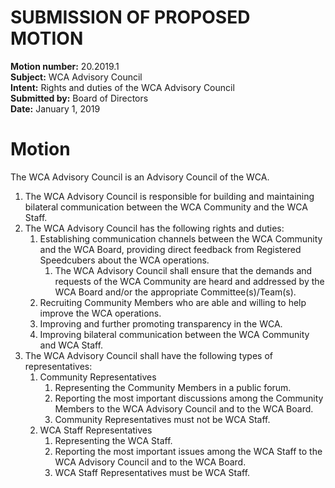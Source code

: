 # SUBMISSION OF PROPOSED MOTION

**Motion number:** 20.2019.1  
**Subject:** WCA Advisory Council  
**Intent:** Rights and duties of the WCA Advisory Council  
**Submitted by:** Board of Directors  
**Date:** January 1, 2019  

# Motion

The WCA Advisory Council is an Advisory Council of the WCA.

1. The WCA Advisory Council is responsible for building and maintaining bilateral communication between the WCA Community and the WCA Staff.
2. The WCA Advisory Council has the following rights and duties:
   1. Establishing communication channels between the WCA Community and the WCA Board, providing direct feedback from Registered Speedcubers about the WCA operations.
      1. The WCA Advisory Council shall ensure that the demands and requests of the WCA Community are heard and addressed by the WCA Board and/or the appropriate Committee(s)/Team(s).
   2. Recruiting Community Members who are able and willing to help improve the WCA operations.
   3. Improving and further promoting transparency in the WCA.
   4. Improving bilateral communication between the WCA Community and WCA Staff.
3. The WCA Advisory Council shall have the following types of representatives:
   1. Community Representatives
      1. Representing the Community Members in a public forum.
      2. Reporting the most important discussions among the Community Members to the WCA Advisory Council and to the WCA Board.
      3. Community Representatives must not be WCA Staff.
   2. WCA Staff Representatives
      1. Representing the WCA Staff.
      2. Reporting the most important issues among the WCA Staff to the WCA Advisory Council and to the WCA Board.
      3. WCA Staff Representatives must be WCA Staff.
